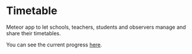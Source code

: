# Timetable #

Meteor app to let schools, teachers, students and observers manage and share their timetables.

You can see the current progress [here](http://timetable.jazyx.com/).
